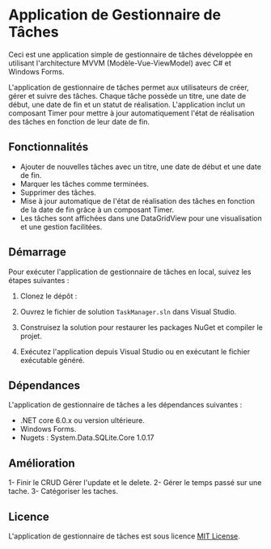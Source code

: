 # Application de Gestionnaire de Tâches

Ceci est une application simple de gestionnaire de tâches développée en utilisant l'architecture MVVM (Modèle-Vue-ViewModel) avec C# et Windows Forms.

L'application de gestionnaire de tâches permet aux utilisateurs de créer, gérer et suivre des tâches. Chaque tâche possède un titre, une date de début, une date de fin et un statut de réalisation. L'application inclut un composant Timer pour mettre à jour automatiquement l'état de réalisation des tâches en fonction de leur date de fin.

## Fonctionnalités

- Ajouter de nouvelles tâches avec un titre, une date de début et une date de fin.
- Marquer les tâches comme terminées.
- Supprimer des tâches.
- Mise à jour automatique de l'état de réalisation des tâches en fonction de la date de fin grâce à un composant Timer.
- Les tâches sont affichées dans une DataGridView pour une visualisation et une gestion facilitées.

## Démarrage

Pour exécuter l'application de gestionnaire de tâches en local, suivez les étapes suivantes :

1. Clonez le dépôt :


2. Ouvrez le fichier de solution `TaskManager.sln` dans Visual Studio.

3. Construisez la solution pour restaurer les packages NuGet et compiler le projet.

4. Exécutez l'application depuis Visual Studio ou en exécutant le fichier exécutable généré.

## Dépendances

L'application de gestionnaire de tâches a les dépendances suivantes :

- .NET core 6.0.x ou version ultérieure.
- Windows Forms.
- Nugets : System.Data.SQLite.Core 1.0.17

## Amélioration

1- Finir le CRUD Gérer l'update et le delete.
2- Gérer le temps passé sur une tache.
3- Catégoriser les taches.

## Licence

L'application de gestionnaire de tâches est sous licence [MIT License](LICENSE).
